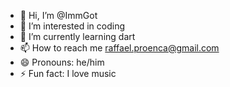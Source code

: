 - 👋 Hi, I’m @ImmGot
- 👀 I’m interested in coding
- 🌱 I’m currently learning dart
- 📫 How to reach me raffael.proenca@gmail.com
- 😄 Pronouns: he/him
- ⚡ Fun fact: I love music
